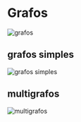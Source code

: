 # Grafos


![grafos](images/grafo.png)

## grafos simples

![grafos simples](images/grafo-simples.png)

## multigrafos

![multigrafos](images/multigrafo.png)